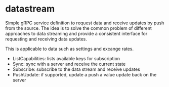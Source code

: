 # datastream

Simple gRPC service definition to request data and receive updates by push from
the source. The idea is to solve the common problem of different approaches to
data streaming and provide a consistent interface for requesting and receiving
data updates.

This is applicable to data such as settings and excange rates.

- ListCapabilities: lists available keys for subscription
- Sync: sync with a server and receive the current state
- Subscribe: subscribe to the data stream and receive updates
- PushUpdate: if supported, update a push a value update back on the server

